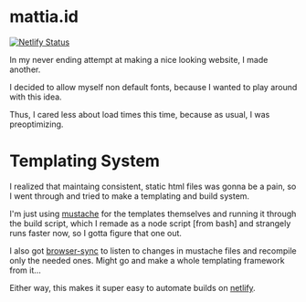 # mattia.id
[![Netlify Status](https://api.netlify.com/api/v1/badges/075be8a8-5957-4130-82fc-82c93c67a8d4/deploy-status)](https://app.netlify.com/sites/mattiaschiano/deploys)

In my never ending attempt at making a nice looking website, I made another.

I decided to allow myself non default fonts, because I wanted to play around with this idea.

Thus, I cared less about load times this time, because as usual, I was preoptimizing.

# Templating System
I realized that maintaing consistent, static html files was gonna be a pain, so I went through and tried to make a templating and build system.

I'm just using [mustache](http://mustache.github.io) for the templates themselves and running it through the build script, which I remade as a node script [from bash] and strangely runs faster now, so I gotta figure that one out.

I also got [browser-sync](https://www.browsersync.io) to listen to changes in mustache files and recompile only the needed ones.  Might go and make a whole templating framework from it...

Either way, this makes it super easy to automate builds on [netlify](https://netlify.com).
